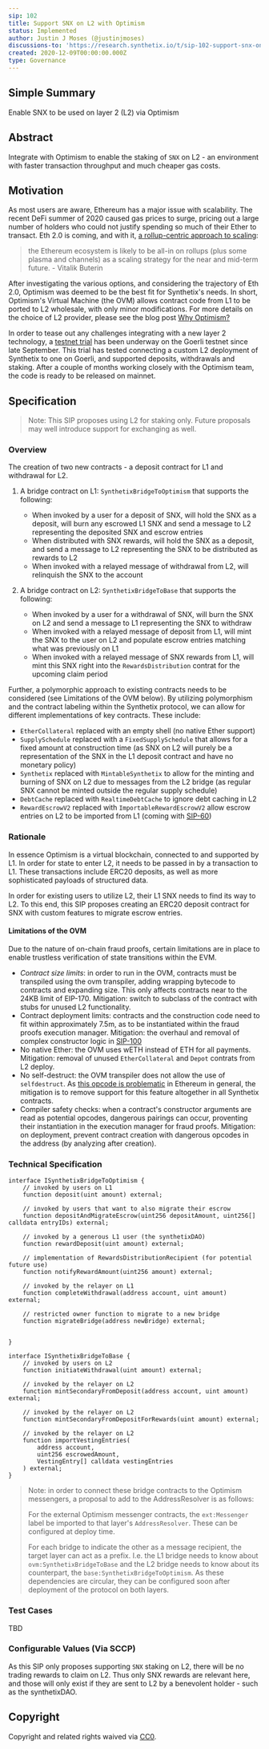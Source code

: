 ```yaml
---
sip: 102
title: Support SNX on L2 with Optimism
status: Implemented
author: Justin J Moses (@justinjmoses)
discussions-to: 'https://research.synthetix.io/t/sip-102-support-snx-on-l2-ovm/240'
created: 2020-12-09T00:00:00.000Z
type: Governance
---
```


## Simple Summary

<!--"If you can't explain it simply, you don't understand it well enough." Simply describe the outcome the proposed changes intends to achieve. This should be non-technical and accessible to a casual community member.-->

Enable SNX to be used on layer 2 (L2) via Optimism

## Abstract

<!--A short (~200 word) description of the proposed change, the abstract should clearly describe the proposed change. This is what *will* be done if the SIP is implemented, not *why* it should be done or *how* it will be done. If the SIP proposes deploying a new contract, write, "we propose to deploy a new contract that will do x".-->

Integrate with Optimism to enable the staking of `SNX` on L2 - an environment with faster transaction throughput and much cheaper gas costs.

## Motivation

<!--This is the problem statement. This is the *why* of the SIP. It should clearly explain *why* the current state of the protocol is inadequate.  It is critical that you explain *why* the change is needed, if the SIP proposes changing how something is calculated, you must address *why* the current calculation is innaccurate or wrong. This is not the place to describe how the SIP will address the issue!-->

As most users are aware, Ethereum has a major issue with scalability. The recent DeFi summer of 2020 caused gas prices to surge, pricing out a large number of holders who could not justify spending so much of their Ether to transact. Eth 2.0 is coming, and with it, [a rollup-centric approach to scaling](https://ethereum-magicians.org/t/a-rollup-centric-ethereum-roadmap/4698):

> the Ethereum ecosystem is likely to be all-in on rollups (plus some plasma and channels) as a scaling strategy for the near and mid-term future. - Vitalik Buterin

After investigating the various options, and considering the trajectory of Eth 2.0, Optimism was deemed to be the best fit for Synthetix's needs. In short, Optimism's Virtual Machine (the OVM) allows contract code from L1 to be ported to L2 wholesale, with only minor modifications. For more details on the choice of L2 provider, please see the blog post [Why Optimism?](https://blog.synthetix.io/why-optimism/)

In order to tease out any challenges integrating with a new layer 2 technology, a [testnet trial](https://blog.synthetix.io/optimistic-ethereum-l2-testnet/) has been underway on the Goerli testnet since late September. This trial has tested connecting a custom L2 deployment of Synthetix to one on Goerli, and supported deposits, withdrawals and staking. After a couple of months working closely with the Optimism team, the code is ready to be released on mainnet.

## Specification

> Note: This SIP proposes using L2 for staking only. Future proposals may well introduce support for exchanging as well.

<!--The specification should describe the syntax and semantics of any new feature, there are five sections
1. Overview
2. Rationale
3. Technical Specification
4. Test Cases
5. Configurable Values
-->

### Overview

<!--This is a high level overview of *how* the SIP will solve the problem. The overview should clearly describe how the new feature will be implemented.-->

The creation of two new contracts - a deposit contract for L1 and withdrawal for L2.

1. A bridge contract on L1: `SynthetixBridgeToOptimism` that supports the following:

   - When invoked by a user for a deposit of SNX, will hold the SNX as a deposit, will burn any escrowed L1 SNX and send a message to L2 representing the deposited SNX and escrow entries
   - When distributed with SNX rewards, will hold the SNX as a deposit, and send a message to L2 representing the SNX to be distributed as rewards to L2
   - When invoked with a relayed message of withdrawal from L2, will relinquish the SNX to the account

2. A bridge contract on L2: `SynthetixBridgeToBase` that supports the following:
   - When invoked by a user for a withdrawal of SNX, will burn the SNX on L2 and send a message to L1 representing the SNX to withdraw
   - When invoked with a relayed message of deposit from L1, will mint the SNX to the user on L2 and populate escrow entries matching what was previously on L1
   - When invoked with a relayed message of SNX rewards from L1, will mint this SNX right into the `RewardsDistribution` contrat for the upcoming claim period

Further, a polymorphic approach to existing contracts needs to be considered (see Limitations of the OVM below). By utilizing polymorphism and the contract labeling within the Synthetix protocol, we can allow for different implementations of key contracts. These include:

- `EtherCollateral` replaced with an empty shell (no native Ether support)
- `SupplySchedule` replaced with a `FixedSupplySchedule` that allows for a fixed amount at construction time (as SNX on L2 will purely be a representation of the SNX in the L1 deposit contract and have no monetary policy)
- `Synthetix` replaced with `MintableSynthetix` to allow for the minting and burning of SNX on L2 due to messages from the L2 bridge (as regular SNX cannot be minted outside the regular supply schedule)
- `DebtCache` replaced with `RealtimeDebtCache` to ignore debt caching in L2
- `RewardEscrowV2` replaced with `ImportableRewardEscrowV2` allow escrow entries on L2 to be imported from L1 (coming with [SIP-60](./sip-60.md))

### Rationale

<!--This is where you explain the reasoning behind how you propose to solve the problem. Why did you propose to implement the change in this way, what were the considerations and trade-offs. The rationale fleshes out what motivated the design and why particular design decisions were made. It should describe alternate designs that were considered and related work. The rationale may also provide evidence of consensus within the community, and should discuss important objections or concerns raised during discussion.-->

In essence Optimism is a virtual blockchain, connected to and supported by L1. In order for state to enter L2, it needs to be passed in by a transaction to L1. These transactions include ERC20 deposits, as well as more sophisticated payloads of structured data.

In order for existing users to utilize L2, their L1 SNX needs to find its way to L2. To this end, this SIP proposes creating an ERC20 deposit contract for SNX with custom features to migrate escrow entries.

#### Limitations of the OVM

Due to the nature of on-chain fraud proofs, certain limitations are in place to enable trustless verification of state transitions within the EVM.

- _Contract size limits_: in order to run in the OVM, contracts must be transpiled using the ovm transpiler, adding wrapping bytecode to contracts and expanding size. This only affects contracts near to the 24KB limit of EIP-170. Mitigation: switch to subclass of the contract with stubs for unused L2 functionality.
- Contract deployment limits: contracts and the construction code need to fit within approximately 7.5m, as to be instantiated within the fraud proofs execution manager. Mitigation: the overhaul and removal of complex constructor logic in [SIP-100](./sip-100.md)
- No native Ether: the OVM uses wETH instead of ETH for all payments. Mitigation: removal of unused `EtherCollateral` and `Depot` contrats from L2 deploy.
- No self-destruct: the OVM transpiler does not allow the use of `selfdestruct`. As [this opcode is problematic](https://twitter.com/VitalikButerin/status/1301390479968202752?s=20) in Ethereum in general, the mitigation is to remove support for this feature altogether in all Synthetix contracts.
- Compiler safety checks: when a contract's constructor arguments are read as potential opcodes, dangerous pairings can occur, proventing their instantiation in the execution manager for fraud proofs. Mitigation: on deployment, prevent contract creation with dangerous opcodes in the address (by analyzing after creation).

### Technical Specification

<!--The technical specification should outline the public API of the changes proposed. That is, changes to any of the interfaces Synthetix currently exposes or the creations of new ones.-->

```solidity
interface ISynthetixBridgeToOptimism {
    // invoked by users on L1
    function deposit(uint amount) external;

    // invoked by users that want to also migrate their escrow
    function depositAndMigrateEscrow(uint256 depositAmount, uint256[] calldata entryIDs) external;

    // invoked by a generous L1 user (the synthetixDAO)
    function rewardDeposit(uint amount) external;

    // implementation of RewardsDistributionRecipient (for potential future use)
    function notifyRewardAmount(uint256 amount) external;

    // invoked by the relayer on L1
    function completeWithdrawal(address account, uint amount) external;

    // restricted owner function to migrate to a new bridge
    function migrateBridge(address newBridge) external;


}

interface ISynthetixBridgeToBase {
    // invoked by users on L2
    function initiateWithdrawal(uint amount) external;

    // invoked by the relayer on L2
    function mintSecondaryFromDeposit(address account, uint amount) external;

    // invoked by the relayer on L2
    function mintSecondaryFromDepositForRewards(uint amount) external;

    // invoked by the relayer on L2
    function importVestingEntries(
        address account,
        uint256 escrowedAmount,
        VestingEntry[] calldata vestingEntries
    ) external;
}
```

> Note: in order to connect these bridge contracts to the Optimism messengers, a proposal to add to the AddressResolver is as follows:
>
> For the external Optimism messenger contracts, the `ext:Messenger` label be imported to that layer's `AddressResolver`. These can be configured at deploy time.
>
> For each bridge to indicate the other as a message recipient, the target layer can act as a prefix. I.e. the L1 bridge needs to know about `ovm:SynthetixBridgeToBase` and the L2 bridge needs to know about its counterpart, the `base:SynthetixBridgeToOptimism`. As these dependencies are circular, they can be configured soon after deployment of the protocol on both layers.

### Test Cases

<!--Test cases for an implementation are mandatory for SIPs but can be included with the implementation..-->

TBD

### Configurable Values (Via SCCP)

<!--Please list all values configurable via SCCP under this implementation.-->

As this SIP only proposes supporting `SNX` staking on L2, there will be no trading rewards to claim on L2. Thus only SNX rewards are relevant here, and those will only exist if they are sent to L2 by a benevolent holder - such as the synthetixDAO.

## Copyright

Copyright and related rights waived via [CC0](https://creativecommons.org/publicdomain/zero/1.0/).

